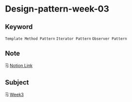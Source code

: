 # Design-pattern-week-03

## Keyword
`Template Method Pattern` `Iterator Pattern` `Observer Pattern`

## Note
🗒️ [Notion Link](https://pouncing-elbow-0a4.notion.site/3-Template-Method-Iterator-Observer-Pattern-9d372d64db1d437387f8f65ce3173b18)

## Subject
🗒️ [Week3](https://github.com/S0YKIM/Java-design-pattern/blob/main/Week3/subject/%EA%B0%9D%EC%B2%B4%EC%A7%80%ED%96%A5%ED%94%84%EB%A1%9C%EA%B7%B8%EB%9E%98%EB%B0%8D%20with%20%EC%9E%90%EB%B0%94.pdf)
